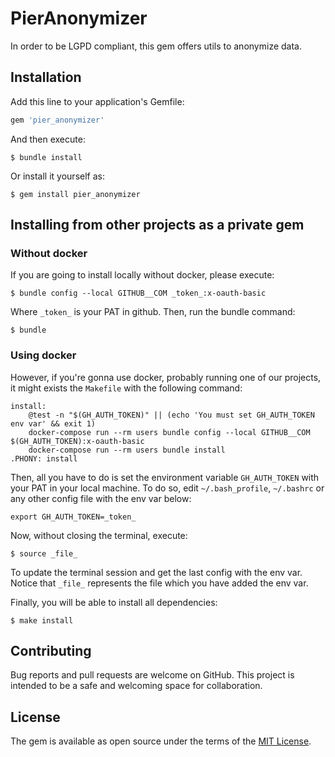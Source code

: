 # PierAnonymizer

In order to be LGPD compliant, this gem offers utils to anonymize data.

## Installation

Add this line to your application's Gemfile:

```ruby
gem 'pier_anonymizer'
```

And then execute:

    $ bundle install

Or install it yourself as:

    $ gem install pier_anonymizer

## Installing from other projects as a private gem

### Without docker

If you are going to install locally without docker, please execute:
```
$ bundle config --local GITHUB__COM _token_:x-oauth-basic
``` 
Where `_token_` is your PAT in github. Then, run the bundle command:

```
$ bundle
```

### Using docker

However, if you're gonna use docker, probably running one of our projects, it might exists the `Makefile` with the following command:
```
install:
	@test -n "$(GH_AUTH_TOKEN)" || (echo 'You must set GH_AUTH_TOKEN env var' && exit 1)
	docker-compose run --rm users bundle config --local GITHUB__COM $(GH_AUTH_TOKEN):x-oauth-basic
	docker-compose run --rm users bundle install
.PHONY: install
```

Then, all you have to do is set the environment variable `GH_AUTH_TOKEN` with your PAT in your local machine. 
To do so, edit `~/.bash_profile`, `~/.bashrc` or any other config file with the env var below: 
```
export GH_AUTH_TOKEN=_token_
```

Now, without closing the terminal, execute:
```
$ source _file_
```
To update the terminal session and get the last config with the env var. Notice that `_file_` represents the file which you have added the env var.

Finally, you will be able to install all dependencies:
```
$ make install
```

## Contributing

Bug reports and pull requests are welcome on GitHub. This project is intended to be a safe and welcoming space for collaboration.

## License

The gem is available as open source under the terms of the [MIT License](https://opensource.org/licenses/MIT).
